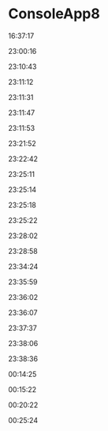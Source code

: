 # ConsoleApp8

16:37:17


23:00:16


23:10:43


23:11:12


23:11:31


23:11:47


23:11:53


23:21:52


23:22:42


23:25:11


23:25:14


23:25:18


23:25:22


23:28:02


23:28:58


23:34:24


23:35:59


23:36:02


23:36:07


23:37:37


23:38:06


23:38:36


00:14:25


00:15:22


00:20:22


00:25:24

